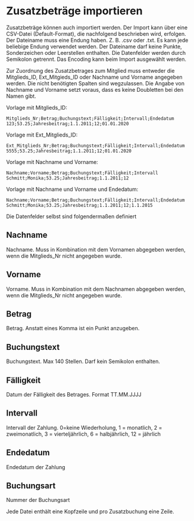 # Zusatzbeträge importieren

Zusatzbeträge können auch importiert werden. Der Import kann über eine CSV-Datei \(Default-Format\), die nachfolgend beschrieben wird, erfolgen. Der Dateiname muss eine Endung haben. Z. B. .csv oder .txt. Es kann jede beliebige Endung verwendet werden. Der Dateiname darf keine Punkte, Sonderzeichen oder Leerstellen enthalten. Die Datenfelder werden durch Semikolon getrennt. Das Encoding kann beim Import ausgewählt werden.

Zur Zuordnung des Zusatzbetrages zum Mitglied muss entweder die Mitglieds\_ID, Ext\_Mitgieds\_ID oder Nachname und Vorname angegeben werden. Die nicht benötigten Spalten sind wegzulassen. Die Angabe von Nachname und Vorname setzt voraus, dass es keine Doubletten bei den Namen gibt.

Vorlage mit Mitglieds\_ID:

```text
Mitglieds_Nr;Betrag;Buchungstext;Fälligkeit;Intervall;Endedatum
123;53.25;Jahresbeitrag;1.1.2011;12;01.01.2020
```

Vorlage mit Ext\_Mitglieds\_ID:

```text
Ext_Mitglieds_Nr;Betrag;Buchungstext;Fälligkeit;Intervall;Endedatum
5555;53.25;Jahresbeitrag;1.1.2011;12;01.01.2020
```

Vorlage mit Nachname und Vorname:

```text
Nachname;Vorname;Betrag;Buchungstext;Fälligkeit;Intervall
Schmitt;Monika;53.25;Jahresbeitrag;1.1.2011;12
```

Vorlage mit Nachname und Vorname und Endedatum:

```text
Nachname;Vorname;Betrag;Buchungstext;Fälligkeit;Intervall;Endedatum
Schmitt;Monika;53.25;Jahresbeitrag;1.1.2011;12;1.1.2015
```

Die Datenfelder selbst sind folgendermaßen definiert

## Nachname

Nachname. Muss in Kombination mit dem Vornamen abgegeben werden, wenn die Mitglieds\_Nr nicht angegeben wurde.

## Vorname

Vorname. Muss in Kombination mit dem Nachnamen abgegeben werden, wenn die Mitglieds\_Nr nicht angegeben wurde.

## Betrag

Betrag. Anstatt eines Komma ist ein Punkt anzugeben.

## Buchungstext

Buchungstext. Max 140 Stellen. Darf kein Semikolon enthalten.

## Fälligkeit

Datum der Fälligkeit des Betrages. Format TT.MM.JJJJ

## Intervall

Intervall der Zahlung. 0=keine Wiederholung, 1 = monatlich, 2 = zweimonatlich, 3 = vierteljährlich, 6 = halbjährlich, 12 = jährlich

## Endedatum

Endedatum der Zahlung

## Buchungsart

Nummer der Buchungsart

Jede Datei enthält eine Kopfzeile und pro Zusatzbuchung eine Zeile.

